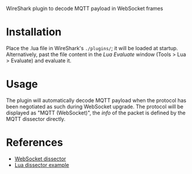 WireShark plugin to decode MQTT payload in WebSocket frames

Installation
============

Place the .lua file in WireShark's `./plugins/`; it will be loaded at startup.
Alternatively, past the file content in the _Lua Evaluate_ window (Tools > Lua > Evaluate)
and evaluate it.

Usage
=====

The plugin will automatically decode MQTT payload when the protocol has been negotiated as
such during WebSocket upgrade. The protocol will be displayed as "MQTT (WebSocket)",
the _info_ of the packet is defined by the MQTT dissector directly.

References
==========
- [WebSocket dissector](https://fossies.org/linux/wireshark/epan/dissectors/packet-websocket.c)
- [Lua dissector example](https://wiki.wireshark.org/Lua/Examples?action=AttachFile&do=get&target=dissector.lua)
